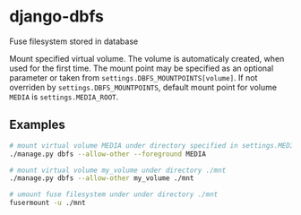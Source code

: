 # django-dbfs
Fuse filesystem stored in database

Mount specified virtual volume. The volume is automaticaly created, when used for the first time.
The mount point may be specified as an optional parameter or taken from `settings.DBFS_MOUNTPOINTS[volume]`.
If not overriden by `settings.DBFS_MOUNTPOINTS`, default mount point for volume `MEDIA` is `settings.MEDIA_ROOT`.

## Examples

```bash
# mount virtual volume MEDIA under directory specified in settings.MEDIA_ROOT
./manage.py dbfs --allow-other --foreground MEDIA

# mount virtual volume my_volume under directory ./mnt
./manage.py dbfs --allow-other my_volume ./mnt

# umount fuse filesystem under under directory ./mnt
fusermount -u ./mnt
```
